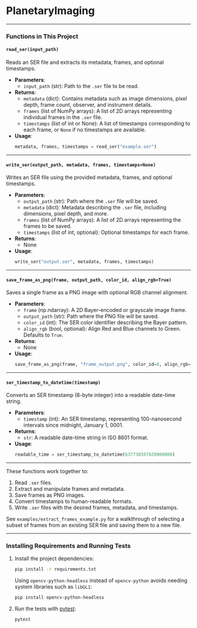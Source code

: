 # PlanetaryImaging

---

### **Functions in This Project**

#### **`read_ser(input_path)`**
Reads an SER file and extracts its metadata, frames, and optional timestamps.

- **Parameters**:
  - `input_path` (str): Path to the `.ser` file to be read.
- **Returns**:
  - `metadata` (dict): Contains metadata such as image dimensions, pixel depth, frame count, observer, and instrument details.
  - `frames` (list of NumPy arrays): A list of 2D arrays representing individual frames in the `.ser` file.
  - `timestamps` (list of int or None): A list of timestamps corresponding to each frame, or `None` if no timestamps are available.
- **Usage**:
  ```python
  metadata, frames, timestamps = read_ser("example.ser")
  ```

---

#### **`write_ser(output_path, metadata, frames, timestamps=None)`**
Writes an SER file using the provided metadata, frames, and optional timestamps.

- **Parameters**:
  - `output_path` (str): Path where the `.ser` file will be saved.
  - `metadata` (dict): Metadata describing the `.ser` file, including dimensions, pixel depth, and more.
  - `frames` (list of NumPy arrays): A list of 2D arrays representing the frames to be saved.
  - `timestamps` (list of int, optional): Optional timestamps for each frame.
- **Returns**:
  - None
- **Usage**:
  ```python
  write_ser("output.ser", metadata, frames, timestamps)
  ```

---

#### **`save_frame_as_png(frame, output_path, color_id, align_rgb=True)`**
Saves a single frame as a PNG image with optional RGB channel alignment.

- **Parameters**:
  - `frame` (np.ndarray): A 2D Bayer-encoded or grayscale image frame.
  - `output_path` (str): Path where the PNG file will be saved.
  - `color_id` (int): The SER color identifier describing the Bayer pattern.
  - `align_rgb` (bool, optional): Align Red and Blue channels to Green. Defaults to `True`.
- **Returns**:
  - None
- **Usage**:
  ```python
  save_frame_as_png(frame, "frame_output.png", color_id=8, align_rgb=False)
  ```

---

#### **`ser_timestamp_to_datetime(timestamp)`**
Converts an SER timestamp (8-byte integer) into a readable date-time string.

- **Parameters**:
  - `timestamp` (int): An SER timestamp, representing 100-nanosecond intervals since midnight, January 1, 0001.
- **Returns**:
  - `str`: A readable date-time string in ISO 8601 format.
- **Usage**:
  ```python
  readable_time = ser_timestamp_to_datetime(637738597820000000)
  ```

---

These functions work together to:
1. Read `.ser` files.
2. Extract and manipulate frames and metadata.
3. Save frames as PNG images.
4. Convert timestamps to human-readable formats.
5. Write `.ser` files with the desired frames, metadata, and timestamps.

See `examples/extract_frames_example.py` for a walkthrough of selecting a
subset of frames from an existing SER file and saving them to a new file.

---

### **Installing Requirements and Running Tests**

1. Install the project dependencies:
   ```bash
   pip install -r requirements.txt
   ```
   Using `opencv-python-headless` instead of `opencv-python` avoids needing
   system libraries such as `libGL1`:
   ```bash
   pip install opencv-python-headless
   ```

2. Run the tests with [pytest](https://pytest.org):
   ```bash
   pytest
   ```

